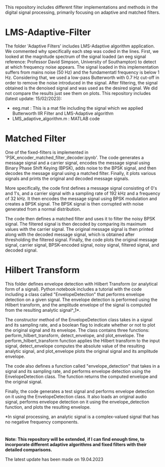 This repository includes different filter implementations and methods in the digital signal processing, primarily focusing on adaptive and matched filters.
# LMS-Adaptive-Filter
The folder 'Adaptive Filters' includes LMS-Adaptive algorithm application. We commented why specifically each step was coded in the lines. First, we looked at the magnitude spectrum of the signal loaded (an eeg signal reference: Professor David Simpson, University of Southampton) to detect at which frequency noise appears. The signal loaded in this implementation suffers from mains noise (50 Hz) and the fundamentatl frequency is below 1 Hz. Considering that, we used a low-pass Butterworth with 0.7 Hz cut-off in order to remove the noise introduced in the signal. After filtering, the signal obtained is the denoised signal and was used as the desired signal. We did not compare the results just see them on plots. This repository includes (latest update: 15/02/2023):
- eeg.mat : This is a mat file including the signal which we applied Butterworth IIR Filter and LMS-Adaptive algorithm
- LMS_adaptive_algorithm.m : MATLAB code

# Matched Filter
One of the fixed-filters is implemented in 'PSK_encoder_matched_filter_decoder.ipynb'. The code generates a message signal and a carrier signal, encodes the message signal using Binary Phase Shift Keying (BPSK), adds noise to the BPSK signal, and then decodes the message signal using a matched filter. Finally, it plots various signals and prints the original and decoded message signals.

More specifically, the code first defines a message signal consisting of 0's and 1's, and a carrier signal with a sampling rate of 192 kHz and a frequency of 32 kHz. It then encodes the message signal using BPSK modulation and creates a BPSK signal. The BPSK signal is then corrupted with noise generated from a normal distribution.

The code then defines a matched filter and uses it to filter the noisy BPSK signal. The filtered signal is then decoded by comparing its maximum values with the carrier signal. The original message signal is then printed along with the decoded message signal, which is obtained after thresholding the filtered signal. Finally, the code plots the original message signal, carrier signal, BPSK-encoded signal, noisy signal, filtered signal, and decoded signal.

# Hilbert Transform
This folder defines envelope detection with Hilbert Transform (or analytical form of a signal). Python notebook includes a tutorial with the code including a class called "EnvelopeDetection" that performs envelope detection on a given signal. The envelope detection is performed using the Hilbert transform, and the amplitude envelope of the signal is computed from the resulting analytic signal^_1*.

The constructor method of the EnvelopeDetection class takes in a signal and its sampling rate, and a boolean flag to indicate whether or not to plot the original signal and its envelope. The class contains three functions: perform_hilbert_transform, detect_envelope, and plot_envelope. The perform_hilbert_transform function applies the Hilbert transform to the input signal, detect_envelope computes the absolute value of the resulting analytic signal, and plot_envelope plots the original signal and its amplitude envelope.

The code also defines a function called "envelope_detection" that takes in a signal and its sampling rate, and performs envelope detection using the EnvelopeDetection class. The function returns the computed envelope and the original signal.

Finally, the code generates a test signal and performs envelope detection on it using the EnvelopeDetection class. It also loads an original audio signal, performs envelope detection on it using the envelope_detection function, and plots the resulting envelope.

*In signal processing, an analytic signal is a complex-valued signal that has no negative frequency components.

#
**Note: This repository will be extended, if I can find enough time, to incorporate different adaptive algorithms and fixed filters with their detailed comparisons.**

The latest update has been made on 19.04.2023
